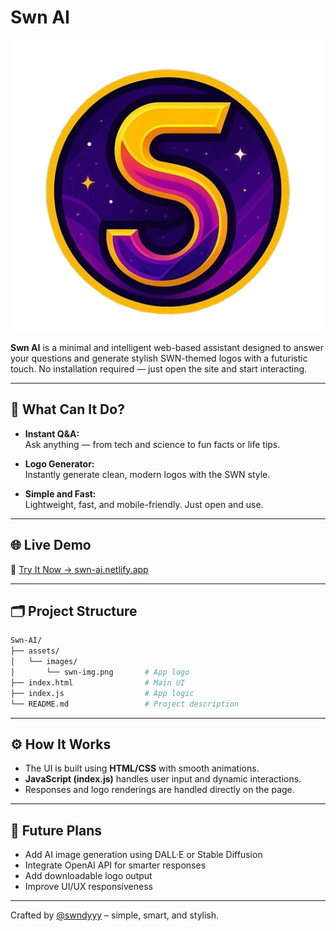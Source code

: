 # Swn AI

![SWN AI Logo](https://raw.githubusercontent.com/swndyyy/Swn-AI/refs/heads/main/assets/images/swn-img.png)

**Swn AI** is a minimal and intelligent web-based assistant designed to answer your questions and generate stylish SWN-themed logos with a futuristic touch. No installation required — just open the site and start interacting.

---

## 🧠 What Can It Do?

- **Instant Q&A:**  
  Ask anything — from tech and science to fun facts or life tips.

- **Logo Generator:**  
  Instantly generate clean, modern logos with the SWN style.

- **Simple and Fast:**  
  Lightweight, fast, and mobile-friendly. Just open and use.

---

## 🌐 Live Demo

🔗 [Try It Now → swn-ai.netlify.app](https://swn-ai.netlify.app)

---

## 🗂 Project Structure

```bash
Swn-AI/
├── assets/
│   └── images/
│       └── swn-img.png       # App logo
├── index.html                # Main UI
├── index.js                  # App logic
└── README.md                 # Project description
```

---

## ⚙️ How It Works

- The UI is built using **HTML/CSS** with smooth animations.
- **JavaScript (index.js)** handles user input and dynamic interactions.
- Responses and logo renderings are handled directly on the page.

---

## 🚧 Future Plans

- Add AI image generation using DALL·E or Stable Diffusion  
- Integrate OpenAI API for smarter responses  
- Add downloadable logo output  
- Improve UI/UX responsiveness

---

Crafted by [@swndyyy](https://github.com/swndyyy) – simple, smart, and stylish.
